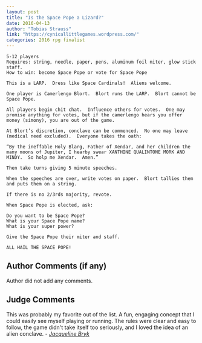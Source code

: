 ```yaml
---
layout: post
title: "Is the Space Pope a Lizard?"
date: 2016-04-13
author: "Tobias Strauss"
link: "https://cynicallittlegames.wordpress.com/"
categories: 2016 rpg finalist
---
```

```
5-12 players
Requires: string, needle, paper, pens, aluminum foil miter, glow stick staff.
How to win: become Space Pope or vote for Space Pope
 
This is a LARP.  Dress like Space Cardinals!  Aliens welcome.
 
One player is Camerlengo Blort.  Blort runs the LARP.  Blort cannot be Space Pope.
 
All players begin chit chat.  Influence others for votes.  One may promise anything for votes, but if the camerlengo hears you offer money (simony), you are out of the game.
 
At Blort’s discretion, conclave can be commenced.  No one may leave (medical need excluded).  Everyone takes the oath:
 
“By the ineffable Holy Blarg, Father of Xendar, and her children the many moons of Jupiter, I hearby swear XANTHINE QUALINTONE MORK AND MINDY.  So holp me Xendar.  Amen.”
 
Then take turns giving 5 minute speeches.
 
When the speeches are over, write votes on paper.  Blort tallies them and puts them on a string.
 
If there is no 2/3rds majority, revote.
 
When Space Pope is elected, ask:
 
Do you want to be Space Pope?
What is your Space Pope name?
What is your super power?
 
Give the Space Pope their miter and staff.
 
ALL HAIL THE SPACE POPE!
```
## Author Comments (if any)

Author did not add any comments.

## Judge Comments

This was probably my favorite out of the list. A fun, engaging concept that I could easily see myself playing or running. The rules were clear and easy to follow, the game didn't take itself too seriously, and I loved the idea of an alien conclave. - [_Jacqueline Bryk_]({{site.baseurl}}/judges)
